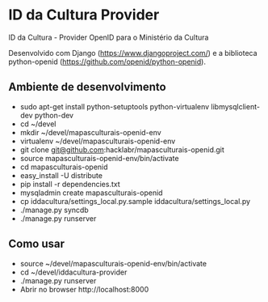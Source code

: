 ID da Cultura Provider
======================

ID da Cultura - Provider OpenID para o Ministério da Cultura

Desenvolvido com Django (https://www.djangoproject.com/) e a biblioteca python-openid (https://github.com/openid/python-openid).

Ambiente de desenvolvimento
---------------------------

- sudo apt-get install python-setuptools python-virtualenv libmysqlclient-dev python-dev
- cd ~/devel
- mkdir ~/devel/mapasculturais-openid-env
- virtualenv ~/devel/mapasculturais-openid-env
- git clone git@github.com:hacklabr/mapasculturais-openid.git
- source mapasculturais-openid-env/bin/activate
- cd mapasculturais-openid
- easy_install -U distribute
- pip install -r dependencies.txt
- mysqladmin create mapasculturais-openid
- cp iddacultura/settings_local.py.sample iddacultura/settings_local.py
- ./manage.py syncdb
- ./manage.py runserver

Como usar
---------

- source ~/devel/mapasculturais-openid-env/bin/activate
- cd ~/devel/iddacultura-provider
- ./manage.py runserver
- Abrir no browser http://localhost:8000
